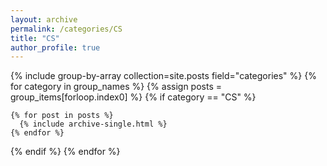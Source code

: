 ```yaml
---
layout: archive
permalink: /categories/CS
title: "CS"
author_profile: true
---
```

{% include group-by-array collection=site.posts field="categories" %}
{% for category in group_names %}
  {% assign posts = group_items[forloop.index0] %}
  {% if category == "CS" %}

    {% for post in posts %}
      {% include archive-single.html %}
    {% endfor %}
  {% endif %}
{% endfor %}

